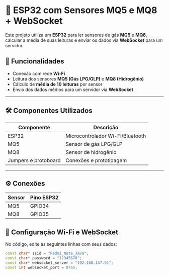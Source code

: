 # 🔌 ESP32 com Sensores MQ5 e MQ8 + WebSocket

Este projeto utiliza um **ESP32** para ler sensores de gás **MQ5** e **MQ8**, calcular a média de suas leituras e enviar os dados via **WebSocket** para um servidor.

## 🚀 Funcionalidades

- Conexão com rede **Wi-Fi**
- Leitura dos sensores **MQ5 (Gás LPG/GLP)** e **MQ8 (Hidrogênio)**
- Cálculo de **média de 10 leituras** por sensor
- Envio dos dados médios para um servidor via **WebSocket**

---

## 🛠️ Componentes Utilizados

| Componente           | Descrição                        |
| -------------------- | -------------------------------- |
| ESP32                | Microcontrolador Wi-Fi/Bluetooth |
| MQ5                  | Sensor de gás LPG/GLP            |
| MQ8                  | Sensor de hidrogênio             |
| Jumpers e protoboard | Conexões e prototipagem          |

---

## ⚙️ Conexões

| Sensor | Pino ESP32 |
| ------ | ---------- |
| MQ5    | GPIO34     |
| MQ8    | GPIO35     |


## 📶 Configuração Wi-Fi e WebSocket

No código, edite as seguintes linhas com seus dados:

```cpp
const char* ssid = "Redmi_Note_Java";
const char* password = "12345678";
const char* websocket_server = "192.168.147.91";
const int websocket_port = 8765;
```

